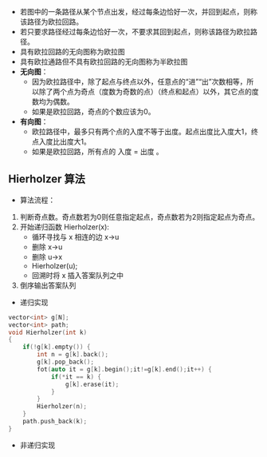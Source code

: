 - 若图中的一条路径从某个节点出发，经过每条边恰好一次，并回到起点，则称该路径为欧拉回路。
- 若只要求路径经过每条边恰好一次，不要求其回到起点，则称该路径为欧拉路径。
- 具有欧拉回路的无向图称为欧拉图
- 具有欧拉通路但不具有欧拉回路的无向图称为半欧拉图
- **无向图**：
	- 因为欧拉路径中，除了起点与终点以外，任意点的“进”“出”次数相等，所以除了两个点为奇点（度数为奇数的点）（终点和起点）以外，其它点的度数均为偶数。
	- 如果是欧拉回路，奇点的个数应该为0。
- **有向图**：
	- 欧拉路径中，最多只有两个点的入度不等于出度。起点出度比入度大1，终点入度比出度大1。
	- 如果是欧拉回路，所有点的 入度 = 出度 。

## **Hierholzer** 算法

- 算法流程：
1. 判断奇点数。奇点数若为0则任意指定起点，奇点数若为2则指定起点为奇点。
2. 开始递归函数 Hierholzer(x):
	- 循环寻找与 x 相连的边 x→u
	- 删除 x→u
	- 删除 u→x
	- Hierholzer(u);
	- 回溯时将 x 插入答案队列之中
3. 倒序输出答案队列

- 递归实现
```cpp
vector<int> g[N];
vector<int> path;
void Hierholzer(int k)
{
	if(!g[k].empty()) {
		int n = g[k].back();
		g[k].pop_back();
		fot(auto it = g[k].begin();it!=g[k].end();it++) {
			if(*it == k) {
				g[k].erase(it);
			}
		}
		Hierholzer(n);
	}
	path.push_back(k);
}
```
- 非递归实现
